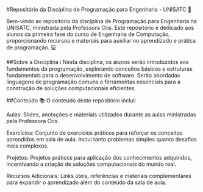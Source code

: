 #Repositório da Disciplina de Programação para Engenharia - UNISATC 🚀

Bem-vindo ao repositório da disciplina de Programação para Engenharia na UNISATC, ministrada pela Professora Cris. Este repositório é dedicado aos alunos da primeira fase do curso de Engenharia de Computação, proporcionando recursos e materiais para auxiliar no aprendizado e prática de programação. 💻

##Sobre a Disciplina ℹ️
Nesta disciplina, os alunos serão introduzidos aos fundamentos da programação, explorando conceitos básicos e estruturas fundamentais para o desenvolvimento de software. Serão abordadas linguagens de programação comuns e ferramentas essenciais para a construção de soluções computacionais eficientes.

##Conteúdo 📚
O conteúdo deste repositório inclui:

Aulas: Slides, anotações e materiais utilizados durante as aulas ministradas pela Professora Cris.

Exercícios: Conjunto de exercícios práticos para reforçar os conceitos aprendidos em sala de aula. Inclui tanto problemas simples quanto desafios mais complexos.

Projetos: Projetos práticos para aplicação dos conhecimentos adquiridos, incentivando a criação de soluções computacionais do mundo real.

Recursos Adicionais: Links úteis, referências e materiais complementares para expandir o aprendizado além do conteúdo da sala de aula.
